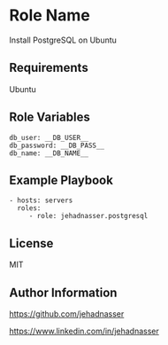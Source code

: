 Role Name
=========

Install PostgreSQL on Ubuntu

Requirements
------------

Ubuntu

Role Variables
--------------

    db_user: __DB_USER__
    db_password: __DB_PASS__
    db_name: __DB_NAME__

Example Playbook
----------------

    - hosts: servers
      roles:
         - role: jehadnasser.postgresql

License
-------

MIT

Author Information
------------------

https://github.com/jehadnasser

https://www.linkedin.com/in/jehadnasser
